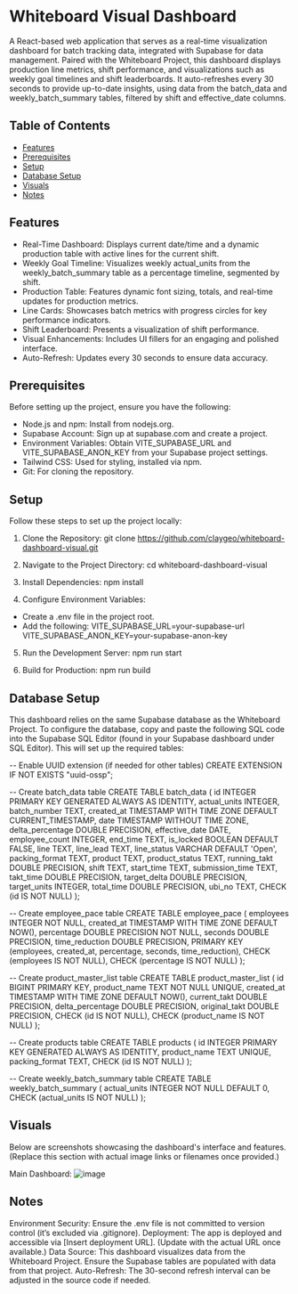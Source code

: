# Whiteboard Visual Dashboard

A React-based web application that serves as a real-time visualization dashboard for batch tracking data, integrated with Supabase for data management. Paired with the Whiteboard Project, this dashboard displays production line metrics, shift performance, and visualizations such as weekly goal timelines and shift leaderboards. It auto-refreshes every 30 seconds to provide up-to-date insights, using data from the batch_data and weekly_batch_summary tables, filtered by shift and effective_date columns.

## Table of Contents

- [Features](#features)
- [Prerequisites](#prerequisites)
- [Setup](#setup)
- [Database Setup](#database-setup)
- [Visuals](#visuals)
- [Notes](#notes)


## Features

- Real-Time Dashboard: Displays current date/time and a dynamic production table with active lines for the current shift.
- Weekly Goal Timeline: Visualizes weekly actual_units from the weekly_batch_summary table as a percentage timeline,     segmented by shift.
- Production Table: Features dynamic font sizing, totals, and real-time updates for production metrics.
- Line Cards: Showcases batch metrics with progress circles for key performance indicators.
- Shift Leaderboard: Presents a visualization of shift performance.
- Visual Enhancements: Includes UI fillers for an engaging and polished interface.
- Auto-Refresh: Updates every 30 seconds to ensure data accuracy.

## Prerequisites
Before setting up the project, ensure you have the following:

- Node.js and npm: Install from nodejs.org.
- Supabase Account: Sign up at supabase.com and create a project.
- Environment Variables: Obtain VITE_SUPABASE_URL and VITE_SUPABASE_ANON_KEY from your Supabase project settings.
- Tailwind CSS: Used for styling, installed via npm.
- Git: For cloning the repository.

## Setup
Follow these steps to set up the project locally:

1. Clone the Repository: git clone https://github.com/claygeo/whiteboard-dashboard-visual.git


2. Navigate to the Project Directory: cd whiteboard-dashboard-visual


3. Install Dependencies: npm install


4. Configure Environment Variables:
- Create a .env file in the project root.
- Add the following: VITE_SUPABASE_URL=your-supabase-url
VITE_SUPABASE_ANON_KEY=your-supabase-anon-key

5. Run the Development Server: npm run start

6. Build for Production: npm run build

## Database Setup
This dashboard relies on the same Supabase database as the Whiteboard Project. To configure the database, copy and paste the following SQL code into the Supabase SQL Editor (found in your Supabase dashboard under SQL Editor). This will set up the required tables:

-- Enable UUID extension (if needed for other tables)
CREATE EXTENSION IF NOT EXISTS "uuid-ossp";

-- Create batch_data table
CREATE TABLE batch_data (
    id INTEGER PRIMARY KEY GENERATED ALWAYS AS IDENTITY,
    actual_units INTEGER,
    batch_number TEXT,
    created_at TIMESTAMP WITH TIME ZONE DEFAULT CURRENT_TIMESTAMP,
    date TIMESTAMP WITHOUT TIME ZONE,
    delta_percentage DOUBLE PRECISION,
    effective_date DATE,
    employee_count INTEGER,
    end_time TEXT,
    is_locked BOOLEAN DEFAULT FALSE,
    line TEXT,
    line_lead TEXT,
    line_status VARCHAR DEFAULT 'Open',
    packing_format TEXT,
    product TEXT,
    product_status TEXT,
    running_takt DOUBLE PRECISION,
    shift TEXT,
    start_time TEXT,
    submission_time TEXT,
    takt_time DOUBLE PRECISION,
    target_delta DOUBLE PRECISION,
    target_units INTEGER,
    total_time DOUBLE PRECISION,
    ubi_no TEXT,
    CHECK (id IS NOT NULL)
);

-- Create employee_pace table
CREATE TABLE employee_pace (
    employees INTEGER NOT NULL,
    created_at TIMESTAMP WITH TIME ZONE DEFAULT NOW(),
    percentage DOUBLE PRECISION NOT NULL,
    seconds DOUBLE PRECISION,
    time_reduction DOUBLE PRECISION,
    PRIMARY KEY (employees, created_at, percentage, seconds, time_reduction),
    CHECK (employees IS NOT NULL),
    CHECK (percentage IS NOT NULL)
);

-- Create product_master_list table
CREATE TABLE product_master_list (
    id BIGINT PRIMARY KEY,
    product_name TEXT NOT NULL UNIQUE,
    created_at TIMESTAMP WITH TIME ZONE DEFAULT NOW(),
    current_takt DOUBLE PRECISION,
    delta_percentage DOUBLE PRECISION,
    original_takt DOUBLE PRECISION,
    CHECK (id IS NOT NULL),
    CHECK (product_name IS NOT NULL)
);

-- Create products table
CREATE TABLE products (
    id INTEGER PRIMARY KEY GENERATED ALWAYS AS IDENTITY,
    product_name TEXT UNIQUE,
    packing_format TEXT,
    CHECK (id IS NOT NULL)
);

-- Create weekly_batch_summary table
CREATE TABLE weekly_batch_summary (
    actual_units INTEGER NOT NULL DEFAULT 0,
    CHECK (actual_units IS NOT NULL)
);

## Visuals
Below are screenshots showcasing the dashboard's interface and features. (Replace this section with actual image links or filenames once provided.)

Main Dashboard: ![image](https://github.com/user-attachments/assets/91a99249-d142-4f56-9b69-a8533b3fbb52)

## Notes

Environment Security: Ensure the .env file is not committed to version control (it’s excluded via .gitignore).
Deployment: The app is deployed and accessible via [Insert deployment URL]. (Update with the actual URL once available.)
Data Source: This dashboard visualizes data from the Whiteboard Project. Ensure the Supabase tables are populated with data from that project.
Auto-Refresh: The 30-second refresh interval can be adjusted in the source code if needed.

